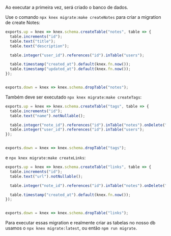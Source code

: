 Ao executar a primeira vez, será criado o banco de dados.

Use o comando `npx knex migrate:make createNotes` para criar a migration de create Notes:

```js
exports.up = knex => knex.schema.createTable("notes", table => {
  table.increments("id");
  table.text("title");
  table.text("description");

  table.integer("user_id").references("id").inTable("users");

  table.timestamp("created_at").default(knex.fn.now());
  table.timestamp("updated_at").default(knex.fn.now());
});


exports.down = knex => knex.schema.dropTable("notes");

```
Também deve ser executado `npx knex migrate:make createTags`:
```js
exports.up = knex => knex.schema.createTable("tags", table => {
  table.increments("id");
  table.text("name").notNullable();

  table.integer("note_id").references("id").inTable("notes").onDelete("CASCADE");
  table.integer("user_id").references("id").inTable("users");
});


exports.down = knex => knex.schema.dropTable("tags");

```
e `npx knex migrate:make createLinks`:
```js
exports.up = knex => knex.schema.createTable("links", table => {
  table.increments("id");
  table.text("url").notNullable();

  table.integer("note_id").references("id").inTable("notes").onDelete("CASCADE");

  table.timestamp("created_at").default(knex.fn.now());
});


exports.down = knex => knex.schema.dropTable("links");

```
Para executar essas migration e realmente criar as tabelas no nosso db usamos o `npx knex migrate:latest`, ou então `npm run migrate`.
